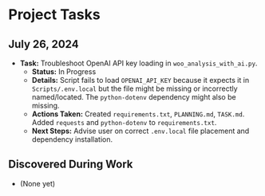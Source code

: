 # Project Tasks

## July 26, 2024

- **Task:** Troubleshoot OpenAI API key loading in `woo_analysis_with_ai.py`.
  - **Status:** In Progress
  - **Details:** Script fails to load `OPENAI_API_KEY` because it expects it in `Scripts/.env.local` but the file might be missing or incorrectly named/located. The `python-dotenv` dependency might also be missing.
  - **Actions Taken:** Created `requirements.txt`, `PLANNING.md`, `TASK.md`. Added `requests` and `python-dotenv` to `requirements.txt`.
  - **Next Steps:** Advise user on correct `.env.local` file placement and dependency installation.

## Discovered During Work
- (None yet)